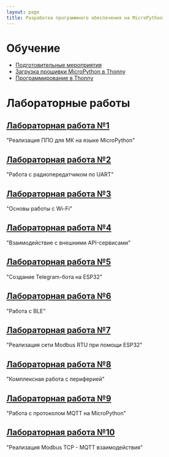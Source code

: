 ```yaml
---
layout: page
title: Разработка программного обеспечения на MicroPython
---
```



# Обучение
* [Подготовительные мероприятия]({{site.baseurl}}/micropython/firmware/)
* [Загрузка прошивки MicroPython в Thonny]({{site.baseurl}}/micropython/static/firmware.mp4)
* [Программирование в Thonny]({{site.baseurl}}/micropython/static/program.mp4)

# Лабораторные работы

## [Лабораторная работа №1]({{site.baseurl}}/micropython/labs/lab_1/doc)
"Реализация ППО для МК на языке MicroPython"

## [Лабораторная работа №2]({{site.baseurl}}/micropython/labs/lab_2/doc)
"Работа с радиопередатчиком по UART"

## [Лабораторная работа №3]({{site.baseurl}}/micropython/labs/lab_3/doc)
"Основы работы с Wi-Fi"

## [Лабораторная работа №4]({{site.baseurl}}/micropython/labs/lab_4/doc)
"Взаимодействие с внешними API-сервисами"

## [Лабораторная работа №5]({{site.baseurl}}/micropython/labs/lab_5/doc)
"Создание Telegram-бота на ESP32"

## [Лабораторная работа №6]({{site.baseurl}}/micropython/labs/lab_6/doc)
"Работа с BLE"

## [Лабораторная работа №7]({{site.baseurl}}/micropython/labs/lab_7/doc)
"Реализация сети Modbus RTU при помощи ESP32"

## [Лабораторная работа №8]({{site.baseurl}}/micropython/labs/lab_8/doc)
"Комплексная работа с периферией"

## [Лабораторная работа №9]({{site.baseurl}}/micropython/labs/lab_9/doc)
"Работа с протоколом MQTT на MicroPython"

## [Лабораторная работа №10]({{site.baseurl}}/micropython/labs/lab_10/doc)
"Реализация Modbus TCP - MQTT взаимодействия"
